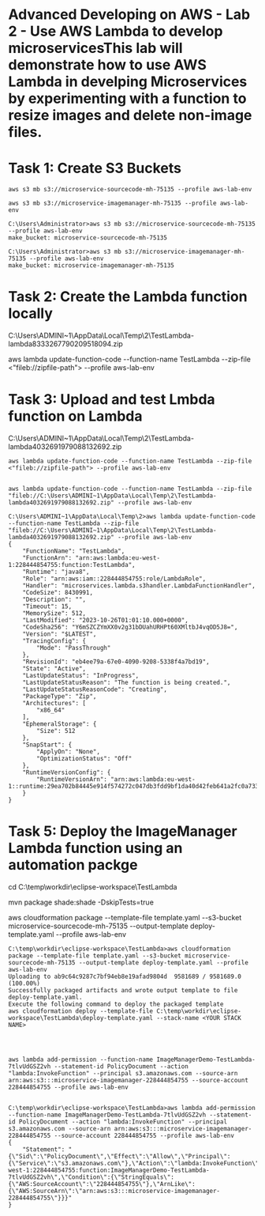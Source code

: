 # Advanced Developing on AWS - Lab 2 - Use AWS Lambda to develop microservicesThis lab will demonstrate how to use AWS Lambda in develping Microservices by experimenting with a function to resize images and delete non-image files.




# Task 1: Create S3 Buckets

```
aws s3 mb s3://microservice-sourcecode-mh-75135 --profile aws-lab-env

aws s3 mb s3://microservice-imagemanager-mh-75135 --profile aws-lab-env

C:\Users\Administrator>aws s3 mb s3://microservice-sourcecode-mh-75135 --profile aws-lab-env
make_bucket: microservice-sourcecode-mh-75135

C:\Users\Administrator>aws s3 mb s3://microservice-imagemanager-mh-75135 --profile aws-lab-env
make_bucket: microservice-imagemanager-mh-75135
```

# Task 2: Create the Lambda function locally


C:\Users\ADMINI~1\AppData\Local\Temp\2\TestLambda-lambda8333267790209518094.zip</span>


aws lambda update-function-code --function-name TestLambda --zip-file <"fileb://zipfile-path"> --profile aws-lab-env


# Task 3: Upload and test Lmbda function on Lambda

C:\Users\ADMINI~1\AppData\Local\Temp\2\TestLambda-lambda4032691979088132692.zip

```
aws lambda update-function-code --function-name TestLambda --zip-file <"fileb://zipfile-path"> --profile aws-lab-env


aws lambda update-function-code --function-name TestLambda --zip-file "fileb://C:\Users\ADMINI~1\AppData\Local\Temp\2\TestLambda-lambda4032691979088132692.zip" --profile aws-lab-env

```

```
C:\Users\ADMINI~1\AppData\Local\Temp\2>aws lambda update-function-code --function-name TestLambda --zip-file "fileb://C:\Users\ADMINI~1\AppData\Local\Temp\2\TestLambda-lambda4032691979088132692.zip" --profile aws-lab-env
{
    "FunctionName": "TestLambda",
    "FunctionArn": "arn:aws:lambda:eu-west-1:228444854755:function:TestLambda",
    "Runtime": "java8",
    "Role": "arn:aws:iam::228444854755:role/LambdaRole",
    "Handler": "microservices.lambda.s3handler.LambdaFunctionHandler",
    "CodeSize": 8430991,
    "Description": "",
    "Timeout": 15,
    "MemorySize": 512,
    "LastModified": "2023-10-26T01:01:10.000+0000",
    "CodeSha256": "Y6mSZCZYmXX0v2g31bDUahURHPt60XMltbJ4vqOD5J8=",
    "Version": "$LATEST",
    "TracingConfig": {
        "Mode": "PassThrough"
    },
    "RevisionId": "eb4ee79a-67e0-4090-9208-5338f4a7bd19",
    "State": "Active",
    "LastUpdateStatus": "InProgress",
    "LastUpdateStatusReason": "The function is being created.",
    "LastUpdateStatusReasonCode": "Creating",
    "PackageType": "Zip",
    "Architectures": [
        "x86_64"
    ],
    "EphemeralStorage": {
        "Size": 512
    },
    "SnapStart": {
        "ApplyOn": "None",
        "OptimizationStatus": "Off"
    },
    "RuntimeVersionConfig": {
        "RuntimeVersionArn": "arn:aws:lambda:eu-west-1::runtime:29ea702b84445e914f574272c047db3fdd9bf1da40d42feb641a2fc0a733ba01"
    }
}

```

# Task 5: Deploy the ImageManager Lambda function using an automation packge

cd C:\temp\workdir\eclipse-workspace\TestLambda



mvn package shade:shade -DskipTests=true



aws cloudformation package --template-file template.yaml --s3-bucket microservice-sourcecode-mh-75135 --output-template deploy-template.yaml --profile aws-lab-env


```
C:\temp\workdir\eclipse-workspace\TestLambda>aws cloudformation package --template-file template.yaml --s3-bucket microservice-sourcecode-mh-75135 --output-template deploy-template.yaml --profile aws-lab-env
Uploading to ab9c64c9287c7bf94eb8e19afad9804d  9581689 / 9581689.0  (100.00%)
Successfully packaged artifacts and wrote output template to file deploy-template.yaml.
Execute the following command to deploy the packaged template
aws cloudformation deploy --template-file C:\temp\workdir\eclipse-workspace\TestLambda\deploy-template.yaml --stack-name <YOUR STACK NAME>




aws lambda add-permission --function-name ImageManagerDemo-TestLambda-7tlvUdGSZ2vh --statement-id PolicyDocument --action "lambda:InvokeFunction" --principal s3.amazonaws.com --source-arn arn:aws:s3:::microservice-imagemanager-228444854755 --source-account 228444854755 --profile aws-lab-env


C:\temp\workdir\eclipse-workspace\TestLambda>aws lambda add-permission --function-name ImageManagerDemo-TestLambda-7tlvUdGSZ2vh --statement-id PolicyDocument --action "lambda:InvokeFunction" --principal s3.amazonaws.com --source-arn arn:aws:s3:::microservice-imagemanager-228444854755 --source-account 228444854755 --profile aws-lab-env
{
    "Statement": "{\"Sid\":\"PolicyDocument\",\"Effect\":\"Allow\",\"Principal\":{\"Service\":\"s3.amazonaws.com\"},\"Action\":\"lambda:InvokeFunction\",\"Resource\":\"arn:aws:lambda:eu-west-1:228444854755:function:ImageManagerDemo-TestLambda-7tlvUdGSZ2vh\",\"Condition\":{\"StringEquals\":{\"AWS:SourceAccount\":\"228444854755\"},\"ArnLike\":{\"AWS:SourceArn\":\"arn:aws:s3:::microservice-imagemanager-228444854755\"}}}"
}
```


